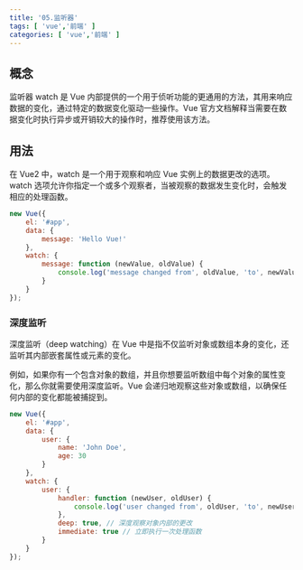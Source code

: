 ```yaml
---
title: '05.监听器'
tags: [ 'vue','前端' ]
categories: [ 'vue','前端' ]
---
```


## 概念

监听器 watch 是 Vue 内部提供的一个用于侦听功能的更通用的方法，其用来响应数据的变化，通过特定的数据变化驱动一些操作。Vue
官方文档解释当需要在数据变化时执行异步或开销较大的操作时，推荐使用该方法。

## 用法

在 Vue2 中，watch 是一个用于观察和响应 Vue 实例上的数据更改的选项。watch 选项允许你指定一个或多个观察者，当被观察的数据发生变化时，会触发相应的处理函数。

```js
new Vue({
    el: '#app',
    data: {
        message: 'Hello Vue!'
    },
    watch: {
        message: function (newValue, oldValue) {
            console.log('message changed from', oldValue, 'to', newValue);
        }
    }
});
```

### 深度监听

深度监听（deep watching）在 Vue 中是指不仅监听对象或数组本身的变化，还监听其内部嵌套属性或元素的变化。

例如，如果你有一个包含对象的数组，并且你想要监听数组中每个对象的属性变化，那么你就需要使用深度监听。Vue
会递归地观察这些对象或数组，以确保任何内部的变化都能被捕捉到。

```js
new Vue({
    el: '#app',
    data: {
        user: {
            name: 'John Doe',
            age: 30
        }
    },
    watch: {
        user: {
            handler: function (newUser, oldUser) {
                console.log('user changed from', oldUser, 'to', newUser);
            },
            deep: true, // 深度观察对象内部的更改  
            immediate: true // 立即执行一次处理函数  
        }
    }
});
```